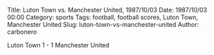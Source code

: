 Title: Luton Town vs. Manchester United, 1987/10/03
Date: 1987/10/03 00:00
Category: sports
Tags: football, football scores, Luton Town, Manchester United
Slug: luton-town-vs-manchester-united
Author: carbonero


Luton Town 1 - 1 Manchester United
